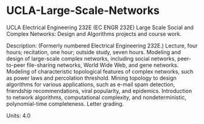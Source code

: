 # UCLA-Large-Scale-Networks
UCLA Electrical Engineering 232E (EC ENGR 232E) Large Scale Social and Complex Networks: Design and Algorithms projects and course work.


Description: (Formerly numbered Electrical Engineering 232E.) Lecture, four hours; recitation, one hour; outside study, seven hours. Modeling and design of large-scale complex networks, including social networks, peer-to-peer file-sharing networks, World Wide Web, and gene networks. Modeling of characteristic topological features of complex networks, such as power laws and percolation threshold. Mining topology to design algorithms for various applications, such as e-mail spam detection, friendship recommendations, viral popularity, and epidemics. Introduction to network algorithms, computational complexity, and nondeterministic, polynomial-time completeness. Letter grading.

Units: 4.0
